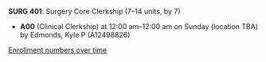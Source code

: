 **SURG 401**: Surgery Core Clerkship (7–14 units, by 7)

- **A00** (Clinical Clerkship) at 12:00 am–12:00 am on Sunday (location TBA) by Edmonds, Kyle P (A12498826)

[Enrollment numbers over time](./SURG401.tsv)
